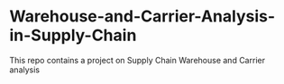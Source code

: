 # Warehouse-and-Carrier-Analysis-in-Supply-Chain
This repo contains a project on Supply Chain Warehouse and Carrier analysis
